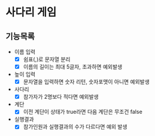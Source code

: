 # 사다리 게임
## 기능목록
- 이름 입력
  - [x] 쉼표(,)로 문자열 분리
  - [x] 이름의 길이는 최대 5글자, 초과하면 예외발생
- 높이 입력
  - [x] 문자열을 입력하면 숫자 리턴, 숫자포맷이 아니면 예외발생
- 사다리
  - [x] 참가자가 2명보다 적다면 예외발생
- 계단
  - [x] 이전 계단이 상태가 true라면 다음 계단은 무조건 false
- 실행결과
  - [x] 참가인원과 실행결과의 수가 다르다면 예외 발생

